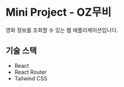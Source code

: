 # Mini Project - OZ무비

영화 정보를 조회할 수 있는 웹 애플리케이션입니다.

## 기술 스택

- React
- React Router
- Tailwind CSS
